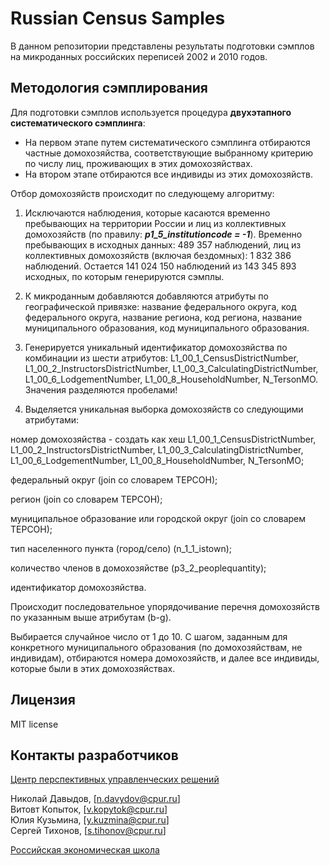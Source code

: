 # Russian Census Samples

В данном репозитории представлены результаты подготовки сэмплов на микроданных российских переписей 2002 и 2010 годов.


## Методология сэмплирования

Для подготовки сэмплов используется процедура **двухэтапного систематического сэмплинга**:

- На первом этапе путем систематического сэмплинга отбираются частные домохозяйства, соответствующие выбранному критерию по числу лиц, проживающих в этих домохозяйствах.
- На втором этапе отбираются все индивиды из этих домохозяйств.

Отбор домохозяйств происходит по следующему алгоритму:

1. Исключаются наблюдения, которые касаются временно пребывающих на территории России и лиц из коллективных домохозяйств (по правилу: ***p1_5_institutioncode = -1***). Временно пребывающих в исходных данных: 489 357 наблюдений, лиц из коллективных домохозяйств (включая бездомных): 1 832 386 наблюдений. Остается 141 024 150 наблюдений из 143 345 893 исходных, по которым генерируются сэмплы.

2. К микроданным добавляются добавляются атрибуты по географической привязке: название федерального округа, код федерального округа, название региона, код региона, название муниципального образования, код муниципального образования.

3. Генерируется уникальный идентификатор домохозяйства по комбинации из шести атрибутов: L1_00_1_CensusDistrictNumber, L1_00_2_InstructorsDistrictNumber, L1_00_3_CalculatingDistrictNumber, L1_00_6_LodgementNumber, L1_00_8_HouseholdNumber, N_TersonMO. Значения разделяются пробелами!

4. Выделяется уникальная выборка домохозяйств со следующими атрибутами:

номер домохозяйства - создать как хеш L1_00_1_CensusDistrictNumber, L1_00_2_InstructorsDistrictNumber, L1_00_3_CalculatingDistrictNumber, L1_00_6_LodgementNumber, L1_00_8_HouseholdNumber, N_TersonMO;

федеральный округ (join со словарем ТЕРСОН);

регион (join со словарем ТЕРСОН);

муниципальное образование или городской округ (join со словарем ТЕРСОН);

тип населенного пункта (город/село) (n_1_1_istown);

количество членов в домохозяйстве (p3_2_peoplequantity);

идентификатор домохозяйства.

Происходит последовательное упорядочивание перечня домохозяйств по указанным выше атрибутам (b-g).

Выбирается случайное число от 1 до 10. С шагом, заданным для конкретного муниципального образования (по домохозяйствам, не индивидам), отбираются номера домохозяйств, и далее все индивиды, которые были в этих домохозяйствах.

## Лицензия

MIT license

## Контакты разработчиков

[Центр перспективных управленческих решений](https://cpur.ru/)

Николай Давыдов, [n.davydov@cpur.ru]  
Витовт Копыток, [v.kopytok@cpur.ru]    
Юлия Кузьмина, [y.kuzmina@cpur.ru]  
Сергей Тихонов, [s.tihonov@cpur.ru]

[Российская экономическая школа](https://www.nes.ru/)
